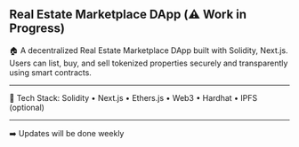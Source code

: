 ## Real Estate Marketplace DApp (⚠️ Work in Progress)

🏠 A decentralized Real Estate Marketplace DApp built with Solidity, Next.js. Users can list, buy, and sell tokenized properties securely and transparently using smart contracts. 
 
--- 
       
🔧 Tech Stack: Solidity • Next.js • Ethers.js • Web3 • Hardhat • IPFS (optional)      
     
---       
   
 ➡️ Updates will be done weekly   
  
 
